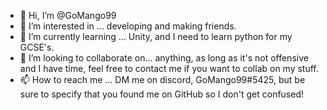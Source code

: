 - 👋 Hi, I’m @GoMango99
- 👀 I’m interested in ... developing and making friends.
- 🌱 I’m currently learning ... Unity, and I need to learn python for my GCSE's. 
- 💞️ I’m looking to collaborate on... anything, as long as it's not offensive and I have time, feel free to contact me if you want to collab on my stuff.
- 📫 How to reach me ... DM me on discord, GoMango99#5425, but be sure to specify that you found me on GitHub so I don't get confused!

<!---
GoMango99/GoMango99 is a ✨ special ✨ repository because its `README.md` (this file) appears on your GitHub profile.
You can click the Preview link to take a look at your changes.
--->
